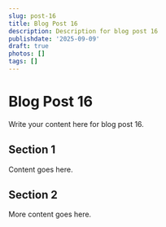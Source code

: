 ```yaml
---
slug: post-16
title: Blog Post 16
description: Description for blog post 16
publishdate: '2025-09-09'
draft: true
photos: []
tags: []
---
```

# Blog Post 16

Write your content here for blog post 16.

## Section 1

Content goes here.

## Section 2

More content goes here.
